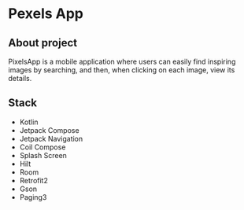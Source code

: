 # Pexels App

## About project

PixelsApp is a mobile application where users can easily find inspiring images by searching, and then, when clicking on each image, view its details.

## Stack

* Kotlin
* Jetpack Compose
* Jetpack Navigation
* Coil Compose
* Splash Screen
* Hilt
* Room
* Retrofit2
* Gson
* Paging3